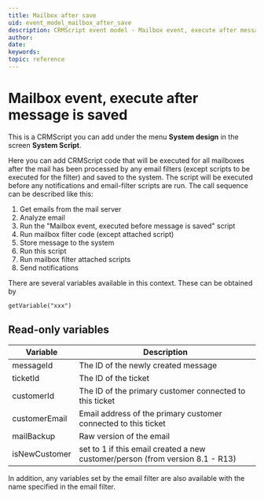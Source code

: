 ```yaml
---
title: Mailbox after save
uid: event_model_mailbox_after_save
description: CRMScript event model - Mailbox event, execute after message is saved
author:
date:
keywords:
topic: reference
---
```


# Mailbox event, execute after message is saved

This is a CRMScript you can add under the menu **System design** in the screen **System Script**.

Here you can add CRMScript code that will be executed for all mailboxes after the mail has been processed by any email filters (except scripts to be executed for the filter) and saved to the system. The script will be executed before any notifications and email-filter scripts are run. The call sequence can be described like this:

1. Get emails from the mail server
2. Analyze email
3. Run the "Mailbox event, executed before message is saved" script
4. Run mailbox filter code (except attached script)
5. Store message to the system
6. Run this script
7. Run mailbox filter attached scripts
8. Send notifications

There are several variables available in this context. These can be obtained by

```crmscript
getVariable("xxx")
```

## Read-only variables

| Variable | Description |
|---|---|
| messageId | The ID of the newly created message |
| ticketId | The ID of the ticket |
| customerId|  The ID of the primary customer connected to this ticket |
| customerEmail|  Email address of the primary customer connected to this ticket |
| mailBackup | Raw version of the email |
| isNewCustomer | set to 1 if this email created a new customer/person (from version 8.1 - R13) |

In addition, any variables set by the email filter are also available with the name specified in the email filter.
